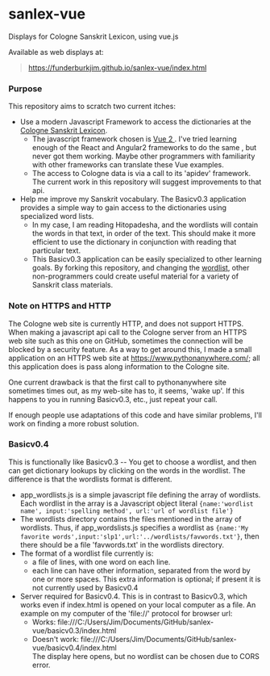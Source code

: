 # sanlex-vue
Displays for Cologne Sanskrit Lexicon, using vue.js 

Available as web displays at:

>  https://funderburkjim.github.io/sanlex-vue/index.html


### Purpose
This repository aims to scratch two current itches:
* Use a modern Javascript Framework to access the dictionaries at
  the [Cologne Sanskrit Lexicon](sanskrit-lexicon.uni-koeln.de).  
  * The javascript framework chosen is <a href="https://vuejs.org/v2/guide/">Vue 2 </a>.  I've tried learning enough of the React and Angular2 frameworks to 
  do the same , but never got them working. Maybe other programmers with
  familiarity with other frameworks can translate these Vue examples.
  * The access to Cologne data is via a call to its 'apidev' framework. The
   current work in this repository will suggest improvements to that api. 
* Help me improve my Sanskrit vocabulary.  The Basicv0.3 application provides
  a simple way to gain access to the dictionaries using specialized word lists.
  * In my case, I am reading Hitopadesha, and the wordlists will contain the
    words in that text, in order of the text.  This should make it more
    efficient to use the dictionary in conjunction with reading that 
    particular text.
  * This Basicv0.3 application can be easily specialized to other learning
    goals. By forking this repository, and changing the [wordlist](https://github.com/funderburkjim/sanlex-vue/blob/gh-pages/basicv0.3/app-wordlists.js), other
    non-programmers could create useful material for a variety of Sanskrit
    class materials.

### Note on HTTPS and HTTP
The Cologne web site is currently HTTP, and does not support HTTPS.
When making a javascript api call to the Cologne server from an HTTPS web site such as
this one on GitHub, sometimes the connection will be blocked by a security
feature.
As a way to get around this, I made a small application on an HTTPS web site  at https://www.pythonanywhere.com/; all this application does is pass along
information to the Cologne site.  

One current drawback is that the first call to pythonanywhere site sometimes
times out, as my web-site has to, it seems, 'wake up'.  If this happens
to you in running Basicv0.3, etc., just repeat your call.  

If enough people use adaptations of this code and have similar problems,
I'll work on finding a more robust solution.

### Basicv0.4
This is functionally like Basicv0.3 -- You get to choose a wordlist, and
then can get dictionary lookups by clicking on the words in the wordlist.
The difference is that the wordlists format is different. 
* app_wordlists.js is a simple javascript file defining the array of
  wordlists.  Each wordlist in the array is a Javascript object literal
  `{name:'wordlist name', input:'spelling method', url:'url of wordlist file'}`
* The wordlists directory contains the files mentioned in the array
  of wordlists.  Thus, if app_wordslists.js specifies a wordlist as
  `{name:'My favorite words',input:'slp1',url:'../wordlists/favwords.txt'}`,
  then there should be a file 'favwords.txt' in the wordlists directory.
* The format of a wordlist file currently is:
  * a file of lines, with one word on each line.
  * each line can have other information, separated from the word by one
    or more spaces. This extra information is optional; if present it
    is not currently used by Basicv0.4
* Server required for Basicv0.4.  This is in contrast to Basicv0.3,
  which works even if index.html is opened on your local computer as a file.
  An example on my computer of the 'file://' protocol for browser url:
  * Works: file:///C:/Users/Jim/Documents/GitHub/sanlex-vue/basicv0.3/index.html
  * Doesn't work: file:///C:/Users/Jim/Documents/GitHub/sanlex-vue/basicv0.4/index.html  
    The display here opens, but no wordlist can be chosen due to CORS error.
